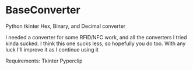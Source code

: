 # BaseConverter
Python tkinter Hex, Binary, and Decimal converter

I needed a converter for some RFID/NFC work, and all the converters I tried kinda sucked. I think this one sucks less, so hopefully you do too.
With any luck I'll improve it as I continue using it

Requirements:
Tkinter
Pyperclip

